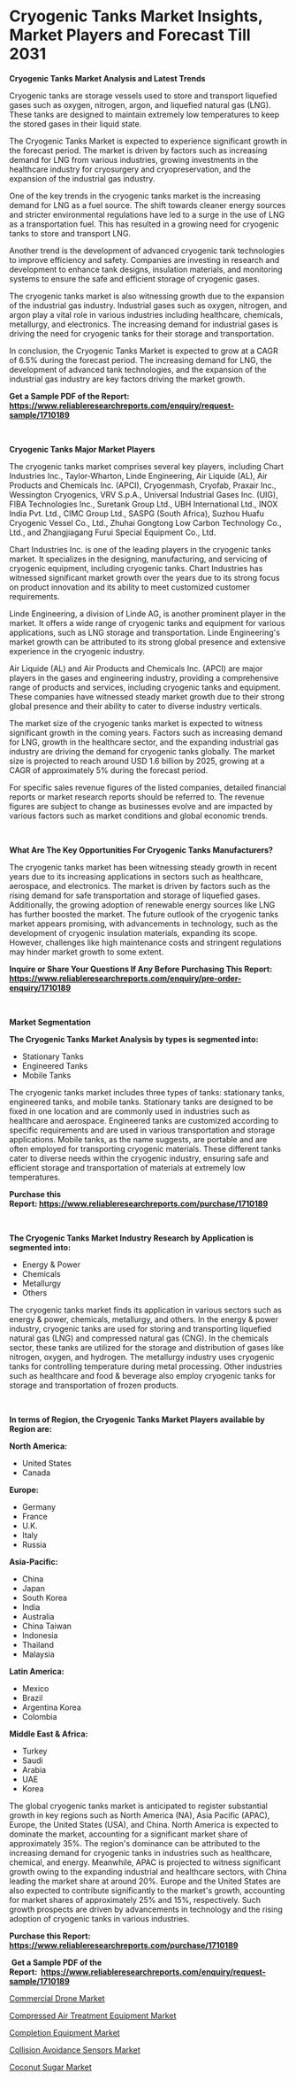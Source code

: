 <p><h1>Cryogenic Tanks Market Insights, Market Players and Forecast Till 2031</h1></p><p><strong>Cryogenic Tanks Market Analysis and Latest Trends</strong></p>
<p><p>Cryogenic tanks are storage vessels used to store and transport liquefied gases such as oxygen, nitrogen, argon, and liquefied natural gas (LNG). These tanks are designed to maintain extremely low temperatures to keep the stored gases in their liquid state.</p><p>The Cryogenic Tanks Market is expected to experience significant growth in the forecast period. The market is driven by factors such as increasing demand for LNG from various industries, growing investments in the healthcare industry for cryosurgery and cryopreservation, and the expansion of the industrial gas industry.</p><p>One of the key trends in the cryogenic tanks market is the increasing demand for LNG as a fuel source. The shift towards cleaner energy sources and stricter environmental regulations have led to a surge in the use of LNG as a transportation fuel. This has resulted in a growing need for cryogenic tanks to store and transport LNG.</p><p>Another trend is the development of advanced cryogenic tank technologies to improve efficiency and safety. Companies are investing in research and development to enhance tank designs, insulation materials, and monitoring systems to ensure the safe and efficient storage of cryogenic gases.</p><p>The cryogenic tanks market is also witnessing growth due to the expansion of the industrial gas industry. Industrial gases such as oxygen, nitrogen, and argon play a vital role in various industries including healthcare, chemicals, metallurgy, and electronics. The increasing demand for industrial gases is driving the need for cryogenic tanks for their storage and transportation.</p><p>In conclusion, the Cryogenic Tanks Market is expected to grow at a CAGR of 6.5% during the forecast period. The increasing demand for LNG, the development of advanced tank technologies, and the expansion of the industrial gas industry are key factors driving the market growth.</p></p>
<p><strong>Get a Sample PDF of the Report:&nbsp; <a href="https://www.reliableresearchreports.com/enquiry/request-sample/1710189">https://www.reliableresearchreports.com/enquiry/request-sample/1710189</a></strong></p>
<p>&nbsp;</p>
<p><strong>Cryogenic Tanks Major Market Players</strong></p>
<p><p>The cryogenic tanks market comprises several key players, including Chart Industries Inc., Taylor-Wharton, Linde Engineering, Air Liquide (AL), Air Products and Chemicals Inc. (APCI), Cryogenmash, Cryofab, Praxair Inc., Wessington Cryogenics, VRV S.p.A., Universal Industrial Gases Inc. (UIG), FIBA Technologies Inc., Suretank Group Ltd., UBH International Ltd., INOX India Pvt. Ltd., CIMC Group Ltd., SASPG (South Africa), Suzhou Huafu Cryogenic Vessel Co., Ltd., Zhuhai Gongtong Low Carbon Technology Co., Ltd., and Zhangjiagang Furui Special Equipment Co., Ltd.</p><p>Chart Industries Inc. is one of the leading players in the cryogenic tanks market. It specializes in the designing, manufacturing, and servicing of cryogenic equipment, including cryogenic tanks. Chart Industries has witnessed significant market growth over the years due to its strong focus on product innovation and its ability to meet customized customer requirements.</p><p>Linde Engineering, a division of Linde AG, is another prominent player in the market. It offers a wide range of cryogenic tanks and equipment for various applications, such as LNG storage and transportation. Linde Engineering's market growth can be attributed to its strong global presence and extensive experience in the cryogenic industry.</p><p>Air Liquide (AL) and Air Products and Chemicals Inc. (APCI) are major players in the gases and engineering industry, providing a comprehensive range of products and services, including cryogenic tanks and equipment. These companies have witnessed steady market growth due to their strong global presence and their ability to cater to diverse industry verticals.</p><p>The market size of the cryogenic tanks market is expected to witness significant growth in the coming years. Factors such as increasing demand for LNG, growth in the healthcare sector, and the expanding industrial gas industry are driving the demand for cryogenic tanks globally. The market size is projected to reach around USD 1.6 billion by 2025, growing at a CAGR of approximately 5% during the forecast period.</p><p>For specific sales revenue figures of the listed companies, detailed financial reports or market research reports should be referred to. The revenue figures are subject to change as businesses evolve and are impacted by various factors such as market conditions and global economic trends.</p></p>
<p>&nbsp;</p>
<p><strong>What Are The Key Opportunities For Cryogenic Tanks Manufacturers?</strong></p>
<p><p>The cryogenic tanks market has been witnessing steady growth in recent years due to its increasing applications in sectors such as healthcare, aerospace, and electronics. The market is driven by factors such as the rising demand for safe transportation and storage of liquefied gases. Additionally, the growing adoption of renewable energy sources like LNG has further boosted the market. The future outlook of the cryogenic tanks market appears promising, with advancements in technology, such as the development of cryogenic insulation materials, expanding its scope. However, challenges like high maintenance costs and stringent regulations may hinder market growth to some extent.</p></p>
<p><strong>Inquire or Share Your Questions If Any Before Purchasing This Report: <a href="https://www.reliableresearchreports.com/enquiry/pre-order-enquiry/1710189">https://www.reliableresearchreports.com/enquiry/pre-order-enquiry/1710189</a></strong></p>
<p>&nbsp;</p>
<p><strong>Market Segmentation</strong></p>
<p><strong>The Cryogenic Tanks Market Analysis by types is segmented into:</strong></p>
<p><ul><li>Stationary Tanks</li><li>Engineered Tanks</li><li>Mobile Tanks</li></ul></p>
<p><p>The cryogenic tanks market includes three types of tanks: stationary tanks, engineered tanks, and mobile tanks. Stationary tanks are designed to be fixed in one location and are commonly used in industries such as healthcare and aerospace. Engineered tanks are customized according to specific requirements and are used in various transportation and storage applications. Mobile tanks, as the name suggests, are portable and are often employed for transporting cryogenic materials. These different tanks cater to diverse needs within the cryogenic industry, ensuring safe and efficient storage and transportation of materials at extremely low temperatures.</p></p>
<p><strong>Purchase this Report:&nbsp;<a href="https://www.reliableresearchreports.com/purchase/1710189">https://www.reliableresearchreports.com/purchase/1710189</a></strong></p>
<p>&nbsp;</p>
<p><strong>The Cryogenic Tanks Market Industry Research by Application is segmented into:</strong></p>
<p><ul><li>Energy & Power</li><li>Chemicals</li><li>Metallurgy</li><li>Others</li></ul></p>
<p><p>The cryogenic tanks market finds its application in various sectors such as energy & power, chemicals, metallurgy, and others. In the energy & power industry, cryogenic tanks are used for storing and transporting liquefied natural gas (LNG) and compressed natural gas (CNG). In the chemicals sector, these tanks are utilized for the storage and distribution of gases like nitrogen, oxygen, and hydrogen. The metallurgy industry uses cryogenic tanks for controlling temperature during metal processing. Other industries such as healthcare and food & beverage also employ cryogenic tanks for storage and transportation of frozen products.</p></p>
<p>&nbsp;</p>
<p><strong>In terms of Region, the Cryogenic Tanks Market Players available by Region are:</strong></p>
<p>
    <p> <strong> North America: </strong>
        <ul>
            <li>United States</li>
            <li>Canada</li>
        </ul>
        </p> 
    <p> <strong> Europe: </strong>
        <ul>
            <li>Germany</li>
            <li>France</li>
            <li>U.K.</li>
            <li>Italy</li>
            <li>Russia</li>
        </ul>
        </p> 
    <p> <strong> Asia-Pacific: </strong>
        <ul>
            <li>China</li>
            <li>Japan</li>
            <li>South Korea</li>
            <li>India</li>
            <li>Australia</li>
            <li>China Taiwan</li>
            <li>Indonesia</li>
            <li>Thailand</li>
            <li>Malaysia</li>
        </ul>
        </p> 
    <p> <strong> Latin America: </strong>
        <ul>
            <li>Mexico</li>
            <li>Brazil</li>
            <li>Argentina Korea</li>
            <li>Colombia</li>
        </ul>
        </p> 
    <p> <strong> Middle East & Africa: </strong>
        <ul>
            <li>Turkey</li>
            <li>Saudi</li>
            <li>Arabia</li>
            <li>UAE</li>
            <li>Korea</li>
        </ul>
    </p>
    </p>
<p><p>The global cryogenic tanks market is anticipated to register substantial growth in key regions such as North America (NA), Asia Pacific (APAC), Europe, the United States (USA), and China. North America is expected to dominate the market, accounting for a significant market share of approximately 35%. The region's dominance can be attributed to the increasing demand for cryogenic tanks in industries such as healthcare, chemical, and energy. Meanwhile, APAC is projected to witness significant growth owing to the expanding industrial and healthcare sectors, with China leading the market share at around 20%. Europe and the United States are also expected to contribute significantly to the market's growth, accounting for market shares of approximately 25% and 15%, respectively. Such growth prospects are driven by advancements in technology and the rising adoption of cryogenic tanks in various industries.</p></p>
<p><strong>Purchase this Report: <a href="https://www.reliableresearchreports.com/purchase/1710189">https://www.reliableresearchreports.com/purchase/1710189</a></strong></p>
<p>&nbsp;<strong>Get a Sample PDF of the Report:&nbsp;&nbsp;<a href="https://www.reliableresearchreports.com/enquiry/request-sample/1710189">https://www.reliableresearchreports.com/enquiry/request-sample/1710189</a></strong></p>
<p><strong></strong></p>
<p><p><a href="https://medium.com/@abbieparker1964/commercial-drone-market-size-reveals-the-best-marketing-channels-in-global-industry-b2ab8b21bfbe">Commercial Drone Market</a></p><p><a href="https://medium.com/@abbieparker1964/compressed-air-treatment-equipment-market-analysis-and-sze-forecasted-for-period-from-2023-to-2030-8be0d5e12fd9">Compressed Air Treatment Equipment Market</a></p><p><a href="https://medium.com/@abbieparker1964/completion-equipment-market-exploring-market-share-market-trends-and-future-growth-f252131e215a">Completion Equipment Market</a></p><p><a href="https://medium.com/@abbieparker1964/collision-avoidance-sensors-market-insights-into-market-cagr-market-trends-and-growth-strategies-accdb381920d">Collision Avoidance Sensors Market</a></p><p><a href="https://medium.com/@abbieparker1964/coconut-sugar-market-trends-forecast-and-competitive-analysis-to-2030-7f462d5a85b9">Coconut Sugar Market</a></p></p>